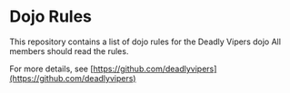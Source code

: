 Dojo Rules
==========

This repository contains a list of dojo rules for the Deadly Vipers dojo
All members should read the rules.

For more details, see [https://github.com/deadlyvipers](https://github.com/deadlyvipers)
